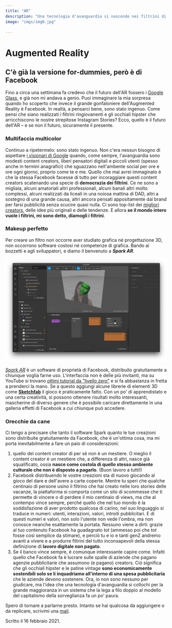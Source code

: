 ```yaml
---
title: "AR"
description: "Una tecnologia d'avanguardia si nasconde nei filtrini di Instagram, è accessibile e gratuita."
image: "imgs/img0.jpg"

---
```


# Augmented Reality

## C'è già la versione for-dummies, però è di Facebook

Fino a circa una settimana fa credevo che il futuro dell'AR fossero i [Google Glass](https://it.wikipedia.org/wiki/Google_Glass), e già non mi andava a genio. Puoi immaginare la mia sorpresa quando ho scoperto che invece il grande gonfaloniere dell'Augmented Reality è Facebook. In realtà, a pensarci bene, sono stato ingenuo. Come pensi che siano realizzati i filtrini ringiovanenti e gli occhiali hipster che arricchiscono le nostre strepitose Instagram Stories? Ecco, quello è il futuro dell'AR – e se non il futuro, sicuramente il presente.

### Multifaccia multicolor

Continuo a ripetermelo: sono stato ingenuo. Non c'era nessun bisogno di aspettare [i visionari di Google](https://it.wikipedia.org/wiki/X_(azienda)) quando, come sempre, l'avanguardia sono modesti content creators, liberi pensatori digitali e piccoli utenti (spesso anche in termini anagrafici) che sguazzano nell'ambente social per ore e ore ogni giorno, proprio come te e me.
Quello che mai avrei immaginato è che la stessa Facebook facesse di tutto per incoraggiare questi content creators scatenando una specie di **democrazia dei filtrini**. Ce ne sono a migliaia, alcuni amatoriali altri professionali, alcuni banali altri molto complessi, alcuni realizzati da liceali in una noiosa mattina di DAD, altri a sostegno di una grande causa, altri ancora pensati appositamente dai brand per farsi pubblicità senza scucire quasi nulla. Ci sono top-list dei [migliori creators](https://www.dailydot.com/debug/best-instagram-accounts-ar-filters-effects/), delle idee più originali e delle tendenze. E allora **se il mondo intero vuole i filtrini, mi sono detto, diamogli i filtrini**.

### Makeup perfetto

Per creare un filtro non occorre aver studiato grafica né progettazione 3D, non occorrono software costosi né competenze di grafica. Bando ai bozzetti e agli sviluppatori, e diamo il benvenuto a **_Spark AR_**.

![Interfaccia](/imgs/img5.png#screen)

[_Spark AR_](https://sparkar.facebook.com/ar-studio/) è un software di proprietà di Facebook, distribuito gratuitamente a chiunque voglia farne uso. L'interfaccia non è delle più invitanti, ma su YouTube si trovano [ottimi tutorial da "livello zero"](https://www.youtube.com/watch?v=mIt2fdjExy0) e si fa abbastanza in fretta a prenderci la mano. Se a questo aggiungi alcune librerie di elementi 3D come [**Sketchfab**](https://sketchfab.com/feed) il gioco è praticamente fatto.
Con un po' di apprendistato e una certa creatività, si possono ottenere risultati molto interessanti, mascherine di diverso genere che è possibile caricare direttamente in una galleria effetti di Facebook a cui chiunque può accedere.

### Orecchie da cane

Ci tengo a precisare che tanto il software Spark quanto le tue creazioni sono distribuite gratuitamente da Facebook, che è un'ottima cosa, ma mi porta inevitabilmente a fare un paio di considerazioni:
1. quello del content creator di per sè non è un mestiere. O meglio il content creator è un mestiere che, a differenza di altri, nasce già squalificato, ossia **nasce come costola di quello stesso ambiente culturale che non è disposto a pagarlo**. (Buon lavoro a tutti!)
2. Facebook distribuendo le vostre creazioni sta di nuovo giocando al gioco del dare e dell'avere a carte coperte. Mentre tu speri che qualche centinaio di persone usino il filtrino che hai creato nelle loro stories delle vacanze, la piattaforma si comporta come un sito di scommesse che ti permette di vincere o di perdere il mio centinaio di views, ma che al contempo vince sempre, perché quello che nel tuo mondo è la soddisfazione di aver prodotto qualcosa di carino, nel suo linguaggio si traduce in numeri: utenti, interazioni, valori, introiti pubblicitari. E di questi numeri e valori, non solo l'utente non vede l'ombra, ma non conosce neanche esattamente la portata. Nessuno viene a dirti: grazie al tuo contenuto Facebook ha guadagnato *tot* (ammesso poi che *tot* fosse così semplice da stimare), e perciò tu e io e tanti genZ andremo avanti a vivere e a produrre filtrini del tutto inconsapevoli della stessa definizione di **lavoro digitale non pagato**.
3. Se il banco vince sempre, è comunque interessante capire come. Infatti quello che Facebook fa è lucrare sulle spalle di aziende che pagano agenzie pubblicitarie che assumono (e pagano) creators. Ciò significa che gli occhiali hipster e le patine vintage **sono economicamente sostenibili solo se li inquadriamo all'interno di una spesa pubblicitaria** che le aziende devono sostenere. Ora, io non sono nessuno per giudicare, ma l'idea che una tecnologia d'avanguardia si collochi per la grande maggioranza in un sistema che la lega a filo doppio al modello del capitalismo della sorveglianza fa un po' paura.

Spero di tornare a parlarne presto. Intanto se hai qualcosa da aggiungere o da replicare, scrivimi una [mail](mailto:web@zulianis.eu).

<p class="date">Scritto il 16 febbraio 2021.</p>